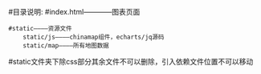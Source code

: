 #目录说明:
    #index.html————图表页面

    #static————资源文件
        static/js————chinamap组件，echarts/jq源码
        static/map————所有地图数据
#static文件夹下除css部分其余文件不可以删除，引入依赖文件位置不可以移动


